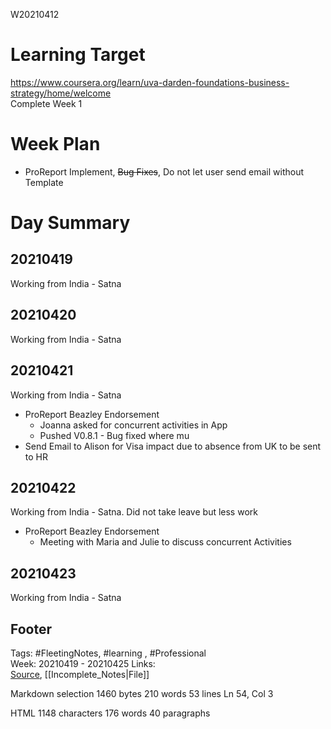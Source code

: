   
W20210412

# Learning Target  

https://www.coursera.org/learn/uva-darden-foundations-business-strategy/home/welcome  
Complete Week 1   
    

# Week Plan  

- ProReport Implement, ~~Bug Fixes~~, Do not let user send email without Template  
  
  

# Day Summary  

## 20210419  

Working from India - Satna  

  

## 20210420 

Working from India - Satna  
  

## 20210421

Working from India - Satna  
- ProReport Beazley Endorsement
	- Joanna asked for concurrent activities in App
	- Pushed V0.8.1 - Bug fixed where mu
- Send Email to Alison for Visa impact due to absence from UK to be sent to HR  

## 20210422  

Working from India - Satna. Did not take leave but less work
- ProReport Beazley Endorsement
	- Meeting with Maria and Julie to discuss concurrent Activities

  

## 20210423  

Working from India - Satna  


## Footer  
  

Tags: #FleetingNotes, #learning , #Professional  
Week: 20210419 - 20210425
Links:   
[Source](template.md), [[Incomplete_Notes|File]]  
  

<!--  
Comment -     
-->  

Markdown  selection  1460  bytes 210  words 53  lines Ln 54, Col 3

HTML 1148  characters 176  words 40  paragraphs
<!--stackedit_data:
eyJoaXN0b3J5IjpbLTExNDk3NDU4MTddfQ==
-->